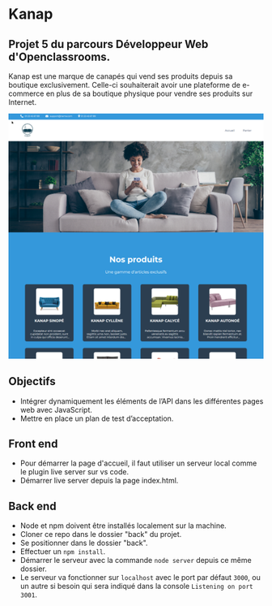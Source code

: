 # Kanap

## Projet 5 du parcours Développeur Web d'Openclassrooms.

Kanap est une marque de canapés qui vend ses produits depuis sa boutique exclusivement.
Celle-ci souhaiterait avoir une plateforme de e-commerce en plus de sa boutique physique pour
vendre ses produits sur Internet.

![Maquette](front/images/sample.png)

## Objectifs

- Intégrer dynamiquement les éléments de l’API dans les différentes pages web avec JavaScript.
- Mettre en place un plan de test d’acceptation.

## Front end

- Pour démarrer la page d'accueil, il faut utiliser un serveur local comme le plugin live server sur vs code.
- Démarrer live server depuis la page index.html.

## Back end

- Node et npm doivent être installés localement sur la machine.
- Cloner ce repo dans le dossier "back" du projet.
- Se positionner dans le dossier "back".
- Effectuer un `npm install`.
- Démarrer le serveur avec la commande `node server` depuis ce même dossier.
- Le serveur va fonctionner sur `localhost` avec le port par défaut `3000`, ou un autre si besoin qui sera indiqué dans la console `Listening on port 3001`.
